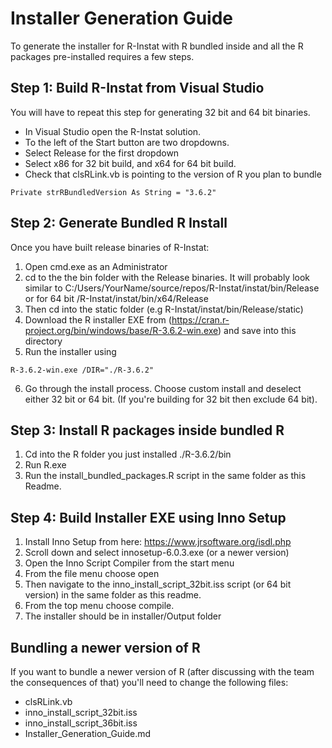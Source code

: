 # Installer Generation Guide

To generate the installer for R-Instat with R bundled inside and all the R packages pre-installed requires a few steps.

## Step 1: Build R-Instat from Visual Studio

You will have to repeat this step for generating 32 bit and 64 bit binaries.
- In Visual Studio open the R-Instat solution.
- To the left of the Start button are two dropdowns.
- Select Release for the first dropdown
- Select x86 for 32 bit build, and x64 for 64 bit build.
- Check that clsRLink.vb is pointing to the version of R you plan to bundle
```
Private strRBundledVersion As String = "3.6.2"
```

## Step 2: Generate Bundled R Install

Once you have built release binaries of R-Instat:
1. Open cmd.exe as an Administrator
2. cd to the the bin folder with the Release binaries. It will probably look similar to C:/Users/YourName/source/repos/R-Instat/instat/bin/Release
or for 64 bit /R-Instat/instat/bin/x64/Release
3. Then cd into the static folder (e.g R-Instat/instat/bin/Release/static)
4. Download the R installer EXE from (https://cran.r-project.org/bin/windows/base/R-3.6.2-win.exe) and save into this directory
5. Run the installer using 
```
R-3.6.2-win.exe /DIR="./R-3.6.2"
```
6. Go through the install process. Choose custom install and deselect either 32 bit or 64 bit. (If you're building for 32 bit then exclude 64 bit).

## Step 3: Install R packages inside bundled R

1. Cd into the R folder you just installed ./R-3.6.2/bin
2. Run R.exe
3. Run the install_bundled_packages.R script in the same folder as this Readme.

## Step 4: Build Installer EXE using Inno Setup

1. Install Inno Setup from here: https://www.jrsoftware.org/isdl.php
2. Scroll down and select innosetup-6.0.3.exe (or a newer version)
3. Open the Inno Script Compiler from the start menu
4. From the file menu choose open
5. Then navigate to the inno_install_script_32bit.iss script (or 64 bit version) in the same folder as this readme.
6. From the top menu choose compile.
7. The installer should be in installer/Output folder

## Bundling a newer version of R

If you want to bundle a newer version of R (after discussing with the team the consequences of that) you'll need to change the following files:
- clsRLink.vb
- inno_install_script_32bit.iss
- inno_install_script_36bit.iss
- Installer_Generation_Guide.md
